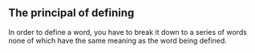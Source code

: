 The principal of defining
-------------------------
In order to define a word, you have to break it down to a series of words none of which have the same meaning as the word being defined.
